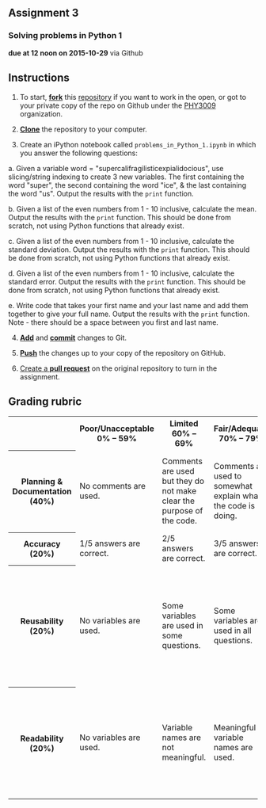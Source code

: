 ## Assignment 3
### Solving problems in Python 1
**due at 12 noon on 2015-10-29** via Github

## Instructions

1. To start, [**fork**](https://guides.github.com/activities/forking/) this [repository](https://github.com/PHY3009/assignment_3) if you want to work in the open, or got to your private copy of the repo on Github under the [PHY3009](https://github.com/PHY3009) organization.

2. [**Clone**](http://gitref.org/creating/#clone) the repository to your computer.

3. Create an iPython notebook called `problems_in_Python_1.ipynb` in which you answer the 
following questions:

a. Given a variable word = "supercalifragilisticexpialidocious", use slicing/string 
indexing to create 3 new variables. The first containing the word "super", the second 
containing the word "ice", & the last containing the word "us". Output the results with 
the `print` function.

b. Given a list of the even numbers from 1 - 10 inclusive, calculate the mean. Output the 
results with the `print` function. This should be done from scratch, not using Python 
functions that already exist.

c. Given a list of the even numbers from 1 - 10 inclusive, calculate the standard 
deviation. Output the results with the `print` function. This should be done from scratch, 
not using Python functions that already exist.

d. Given a list of the even numbers from 1 - 10 inclusive, calculate the standard error. 
Output the results with the `print` function. This should be done from scratch, not using 
Python functions that already exist.

e. Write code that takes your first name and your last name and add them together to give
your full name. Output the results with the `print` function. Note - there should be a 
space between you first and last name.

4. [**Add**](http://gitref.org/basic/#add) and [**commit**](http://gitref.org/basic/#commit) 
changes to Git.

6. [**Push**](http://gitref.org/remotes/#push) the changes up to your copy of the 
repository on GitHub.

7. [Create a **pull request**](https://help.github.com/articles/creating-a-pull-request/) 
on the original repository to turn in the assignment.


## Grading rubric

<table>
  <tr>
    <th></td>
    <th>Poor/Unacceptable 0% – 59%</td> 
    <th>Limited 60% – 69%</td> 
    <th>Fair/Adequate 70% – 79%</td> 
    <th>Good 80% – 89%</td> 
    <th>Exceptional 90% – 100%</td> 
  </tr>
  <tr>
    <th>Planning & Documentation (40%)</td>
    <td>No comments are used.</td> 
    <td>Comments are used but they do not make clear the purpose of the code.</td> 
    <td>Comments are used to somewhat explain what the code is doing.</td> 
    <td>Comments are used well to clearly explain what the code is doing.</td> 
    <td>Comments are used exceptionally well to clearly explain what code is doing.</td> 
  </tr>
  <tr>
    <th>Accuracy (20%)</td>
    <td>1/5 answers are correct.</td> 
    <td>2/5 answers are correct.</td> 
    <td>3/5 answers are correct.</td> 
    <td>4/5 answers are correct.</td> 
    <td>All 5 answers are correct.</td> 
  </tr>
  <tr>
    <th>Reusability (20%)</td>
    <td>No variables are used.</td> 
    <td>Some variables are used in some questions.</td> 
    <td>Some variables are used in all questions.</td> 
    <td>For all questions, all inputs are assigned to variables and variables are used in solving the problems. </td> 
    <td>For all questions, all inputs are assigned to variables, variables are used in solving the problems and outputs are saved to variables.</td> 
  </tr>
  <tr>
    <th>Readability (20%)</td>
    <td>No variables are used.</td> 
    <td>Variable names are not meaningful.</td> 
    <td>Meaningful variable names are used.</td> 
    <td>Meaningful variable names are used. Complicated problems are broken down into multiple steps.</td> 
    <td>Whitespace is well used. Meaningful variable names are used. Complicated problems are broken down into multiple steps.</td> 
  </tr>
</table>
